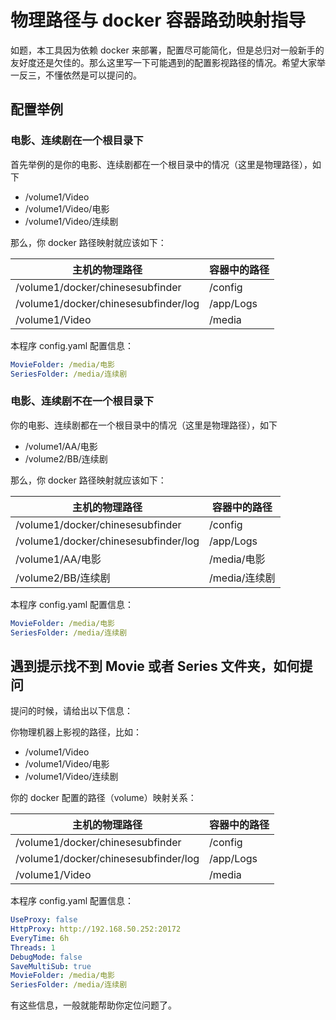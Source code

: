 # 物理路径与 docker 容器路劲映射指导

如题，本工具因为依赖 docker 来部署，配置尽可能简化，但是总归对一般新手的友好度还是欠佳的。那么这里写一下可能遇到的配置影视路径的情况。希望大家举一反三，不懂依然是可以提问的。

## 配置举例

### 电影、连续剧在一个根目录下

首先举例的是你的电影、连续剧都在一个根目录中的情况（这里是物理路径），如下

* /volume1/Video
* /volume1/Video/电影
* /volume1/Video/连续剧

那么，你 docker 路径映射就应该如下：

| 主机的物理路径                       | 容器中的路径 |
| ------------------------------------ | ------------ |
| /volume1/docker/chinesesubfinder     | /config      |
| /volume1/docker/chinesesubfinder/log | /app/Logs    |
| /volume1/Video                       | /media       |

本程序 config.yaml 配置信息：

```yaml
MovieFolder: /media/电影
SeriesFolder: /media/连续剧
```

### 电影、连续剧不在一个根目录下

你的电影、连续剧都在一个根目录中的情况（这里是物理路径），如下

* /volume1/AA/电影
* /volume2/BB/连续剧

那么，你 docker 路径映射就应该如下：

| 主机的物理路径                       | 容器中的路径  |
| ------------------------------------ | ------------- |
| /volume1/docker/chinesesubfinder     | /config       |
| /volume1/docker/chinesesubfinder/log | /app/Logs     |
| /volume1/AA/电影                     | /media/电影   |
| /volume2/BB/连续剧                   | /media/连续剧 |

本程序 config.yaml 配置信息：

```yaml
MovieFolder: /media/电影
SeriesFolder: /media/连续剧
```



## 遇到提示找不到 Movie 或者 Series 文件夹，如何提问

提问的时候，请给出以下信息：

你物理机器上影视的路径，比如：

 * /volume1/Video
 * /volume1/Video/电影
 * /volume1/Video/连续剧

你的 docker 配置的路径（volume）映射关系：

| 主机的物理路径                       | 容器中的路径 |
| ------------------------------------ | ------------ |
| /volume1/docker/chinesesubfinder     | /config      |
| /volume1/docker/chinesesubfinder/log | /app/Logs    |
| /volume1/Video                       | /media       |

本程序 config.yaml 配置信息：

```yaml
UseProxy: false
HttpProxy: http://192.168.50.252:20172
EveryTime: 6h
Threads: 1
DebugMode: false
SaveMultiSub: true
MovieFolder: /media/电影
SeriesFolder: /media/连续剧
```

有这些信息，一般就能帮助你定位问题了。

